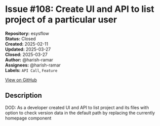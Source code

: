 # Issue #108: Create UI and API to list project of a particular user

**Repository:** esysflow  
**Status:** Closed  
**Created:** 2025-02-11  
**Updated:** 2025-03-27  
**Closed:** 2025-03-27  
**Author:** @harish-ramar  
**Assignees:** @harish-ramar  
**Labels:** `API Call`, `Feature`  

[View on GitHub](https://github.com/Simtestlab/esysflow/issues/108)

## Description

DOD: As a developer created UI and API to list project and its files with option to check version data in the default path by replacing the currently homepage component